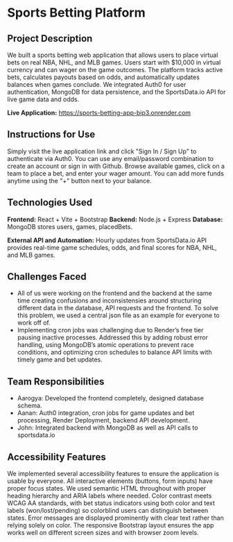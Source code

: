 # Sports Betting Platform

## Project Description

We built a sports betting web application that allows users to place virtual bets on real NBA, NHL, and MLB games. Users start with $10,000 in virtual currency and can wager on the game outcomes. The platform tracks active bets, calculates payouts based on odds, and automatically updates balances when games conclude. We integrated Auth0 for user authentication, MongoDB for data persistence, and the SportsData.io API for live game data and odds.

**Live Application:** https://sports-betting-app-bip3.onrender.com

## Instructions for Use

Simply visit the live application link and click "Sign In / Sign Up" to authenticate via Auth0. You can use any email/password combination to create an account or sign in with Github. Browse available games, click on a team to place a bet, and enter your wager amount. You can add more funds anytime using the "+" button next to your balance.

## Technologies Used

**Frontend:** React + Vite + Bootstrap
**Backend:** Node.js + Express
**Database:** MongoDB stores users, games, placedBets.

**External API and Automation:** Hourly updates from SportsData.io API provides real-time game schedules, odds, and final scores for NBA, NHL, and MLB games.

## Challenges Faced

- All of us were working on the frontend and the backend at the same time creating confusions and inconsistensies around structuring different data in the database, API requests and the frontend. To solve this problem, we used a central json file as an example for everyone to work off of.
- Implementing cron jobs was challenging due to Render’s free tier pausing inactive processes. Addressed this by adding robust error handling, using MongoDB’s atomic operations to prevent race conditions, and optimizing cron schedules to balance API limits with timely game and bet updates.



## Team Responsibilities

- Aarogya: Developed the frontend completely, designed database schema.
- Aanan: Auth0 integration, cron jobs for game updates and bet processing, Render Deployment, backend API development.
- John: Integrated backend with MongoDB as well as API calls to sportsdata.io


## Accessibility Features

We implemented several accessibility features to ensure the application is usable by everyone. All interactive elements (buttons, form inputs) have proper focus states. We used semantic HTML throughout with proper heading hierarchy and ARIA labels where needed. Color contrast meets WCAG AA standards, with bet status indicators using both color and text labels (won/lost/pending) so colorblind users can distinguish between states. Error messages are displayed prominently with clear text rather than relying solely on color. The responsive Bootstrap layout ensures the app works well on different screen sizes and with browser zoom levels.